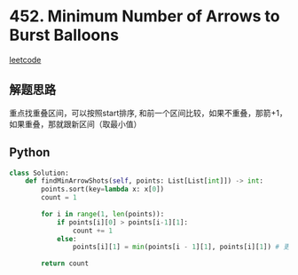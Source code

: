 # 452. Minimum Number of Arrows to Burst Balloons
[leetcode](https://leetcode.com/problems/minimum-number-of-arrows-to-burst-balloons/description/)

## 解题思路
重点找重叠区间，可以按照start排序, 和前一个区间比较，如果不重叠，那箭+1，如果重叠，那就跟新区间（取最小值）
## Python
```python
class Solution:
    def findMinArrowShots(self, points: List[List[int]]) -> int:
        points.sort(key=lambda x: x[0])
        count = 1
        
        for i in range(1, len(points)):
            if points[i][0] > points[i-1][1]:
                count += 1
            else:
                points[i][1] = min(points[i - 1][1], points[i][1]) # 更新重叠气球最小右边界
            
        return count

```